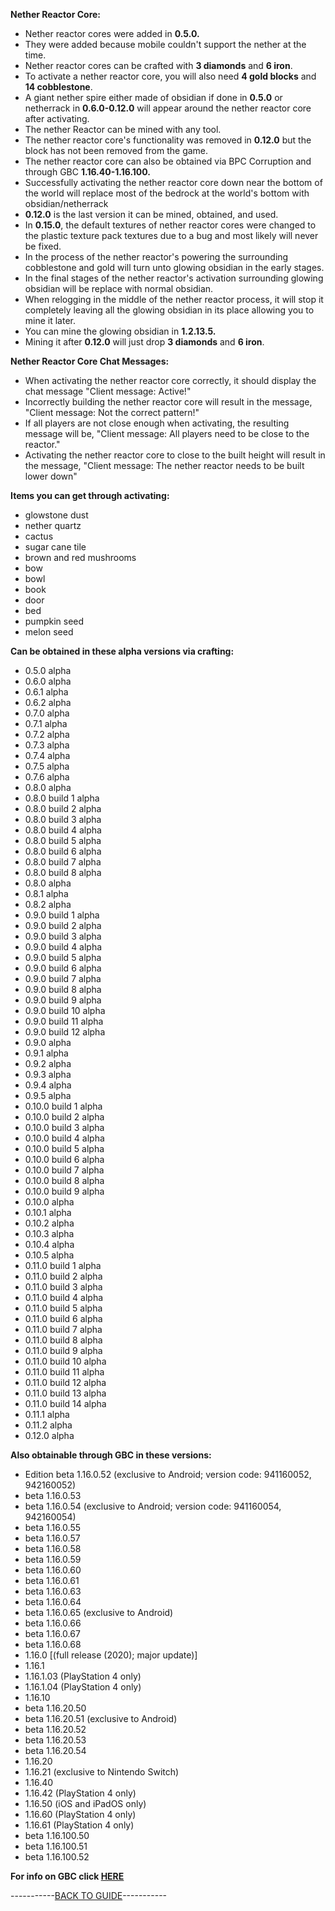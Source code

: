 **Nether Reactor Core:**

- Nether reactor cores were added in **0.5.0.**
- They were added because mobile couldn't support the nether at the time.
- Nether reactor cores can be crafted with **3 diamonds** and **6 iron**.
- To activate a nether reactor core, you will also need **4 gold blocks** and **14 cobblestone**.
- A giant nether spire either made of obsidian if done in **0.5.0** or netherrack in **0.6.0-0.12.0** will appear around the nether reactor core after activating.
- The nether Reactor can be mined with any tool.
- The nether reactor core's functionality was removed in **0.12.0** but the block has not been removed from the game. 
- The nether reactor core can also be obtained via BPC Corruption and through GBC **1.16.40-1.16.100.**
- Successfully activating the nether reactor core down near the bottom of the world will replace most of the bedrock at the world's bottom with obsidian/netherrack
- **0.12.0** is the last version it can be mined, obtained, and used.
- In **0.15.0**, the default textures of nether reactor cores were changed to the plastic texture pack textures due to a bug and most likely will never be fixed.
- In the process of the nether reactor's powering the surrounding cobblestone and gold will turn unto glowing obsidian in the early stages.
- In the final stages of the nether reactor's activation surrounding glowing obsidian will be replace with normal obsidian.
- When relogging in the middle of the nether reactor process, it will stop it completely leaving all the glowing obsidian in its place allowing you to mine it later.
- You can mine the glowing obsidian in **1.2.13.5.**
- Mining it after **0.12.0** will just drop **3 diamonds** and **6 iron**.

**Nether Reactor Core Chat Messages:**

- When activating the nether reactor core correctly, it should display the chat message "Client message: Active!"
- Incorrectly building the nether reactor core will result in the message, "Client message: Not the correct pattern!"
- If all players are not close enough when activating, the resulting message will be, "Client message: All players need to be close to the reactor."
- Activating the nether reactor core to close to the built height will result in the message, "Client message: The nether reactor needs to be built lower down"

**Items you can get through activating:**

- glowstone dust
- nether quartz
- cactus
- sugar cane tile
- brown and red mushrooms
- bow
- bowl
- book
- door
- bed
- pumpkin seed
- melon seed

**Can be obtained in these alpha versions via crafting:**

- 0.5.0 alpha
- 0.6.0 alpha
- 0.6.1 alpha
- 0.6.2 alpha
- 0.7.0 alpha
- 0.7.1 alpha
- 0.7.2 alpha
- 0.7.3 alpha
- 0.7.4 alpha
- 0.7.5 alpha
- 0.7.6 alpha
- 0.8.0 alpha
- 0.8.0 build 1 alpha
- 0.8.0 build 2 alpha
- 0.8.0 build 3 alpha
- 0.8.0 build 4 alpha
- 0.8.0 build 5 alpha
- 0.8.0 build 6 alpha
- 0.8.0 build 7 alpha
- 0.8.0 build 8 alpha
- 0.8.0 alpha
- 0.8.1 alpha
- 0.8.2 alpha
- 0.9.0 build 1 alpha
- 0.9.0 build 2 alpha
- 0.9.0 build 3 alpha
- 0.9.0 build 4 alpha
- 0.9.0 build 5 alpha
- 0.9.0 build 6 alpha
- 0.9.0 build 7 alpha
- 0.9.0 build 8 alpha
- 0.9.0 build 9 alpha
- 0.9.0 build 10 alpha
- 0.9.0 build 11 alpha
- 0.9.0 build 12 alpha
- 0.9.0 alpha
- 0.9.1 alpha
- 0.9.2 alpha
- 0.9.3 alpha
- 0.9.4 alpha
- 0.9.5 alpha
- 0.10.0 build 1 alpha
- 0.10.0 build 2 alpha
- 0.10.0 build 3 alpha
- 0.10.0 build 4 alpha
- 0.10.0 build 5 alpha
- 0.10.0 build 6 alpha
- 0.10.0 build 7 alpha
- 0.10.0 build 8 alpha
- 0.10.0 build 9 alpha
- 0.10.0 alpha
- 0.10.1 alpha
- 0.10.2 alpha
- 0.10.3 alpha
- 0.10.4 alpha
- 0.10.5 alpha
- 0.11.0 build 1 alpha
- 0.11.0 build 2 alpha
- 0.11.0 build 3 alpha
- 0.11.0 build 4 alpha
- 0.11.0 build 5 alpha
- 0.11.0 build 6 alpha
- 0.11.0 build 7 alpha
- 0.11.0 build 8 alpha
- 0.11.0 build 9 alpha
- 0.11.0 build 10 alpha
- 0.11.0 build 11 alpha
- 0.11.0 build 12 alpha
- 0.11.0 build 13 alpha
- 0.11.0 build 14 alpha
- 0.11.1 alpha
- 0.11.2 alpha
- 0.12.0 alpha

**Also obtainable through GBC in these versions:**

- Edition beta 1.16.0.52 (exclusive to Android; version code: 941160052, 942160052)
- beta 1.16.0.53
- beta 1.16.0.54 (exclusive to Android; version code: 941160054, 942160054)
- beta 1.16.0.55
- beta 1.16.0.57
- beta 1.16.0.58
- beta 1.16.0.59
- beta 1.16.0.60
- beta 1.16.0.61
- beta 1.16.0.63
- beta 1.16.0.64
- beta 1.16.0.65 (exclusive to Android)
- beta 1.16.0.66
- beta 1.16.0.67
- beta 1.16.0.68
- 1.16.0 [(full release (2020); major update)]
- 1.16.1
- 1.16.1.03 (PlayStation 4 only)
- 1.16.1.04 (PlayStation 4 only)
- 1.16.10
- beta 1.16.20.50
- beta 1.16.20.51 (exclusive to Android)
- beta 1.16.20.52
- beta 1.16.20.53
- beta 1.16.20.54
- 1.16.20
- 1.16.21 (exclusive to Nintendo Switch)
- 1.16.40
- 1.16.42 (PlayStation 4 only)
- 1.16.50 (iOS and iPadOS only)
- 1.16.60 (PlayStation 4 only)
- 1.16.61 (PlayStation 4 only)
- beta 1.16.100.50
- beta 1.16.100.51
- beta 1.16.100.52
  
**For info on GBC click [HERE](https://github.com/ToxicAbsence/More-Info/blob/main/Fake%20Wood%20Slabs.md)**

-----------[BACK TO GUIDE](https://github.com/ToxicAbsence/Guide/tree/main/Separate%20Illegal%20Guides)-----------
